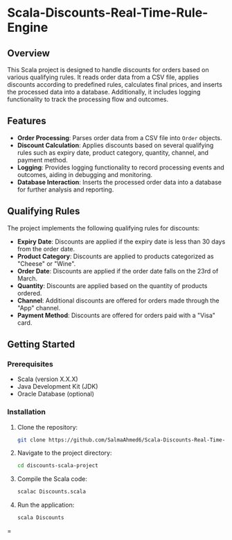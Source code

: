 # Scala-Discounts-Real-Time-Rule-Engine

## Overview

This Scala project is designed to handle discounts for orders based on various qualifying rules. It reads order data from a CSV file, applies discounts according to predefined rules, calculates final prices, and inserts the processed data into a database. Additionally, it includes logging functionality to track the processing flow and outcomes.

## Features

- **Order Processing**: Parses order data from a CSV file into `Order` objects.
- **Discount Calculation**: Applies discounts based on several qualifying rules such as expiry date, product category, quantity, channel, and payment method.
- **Logging**: Provides logging functionality to record processing events and outcomes, aiding in debugging and monitoring.
- **Database Interaction**: Inserts the processed order data into a database for further analysis and reporting.

## Qualifying Rules
The project implements the following qualifying rules for discounts:

- **Expiry Date**: Discounts are applied if the expiry date is less than 30 days from the order date.
- **Product Category**: Discounts are applied to products categorized as "Cheese" or "Wine".
- **Order Date**: Discounts are applied if the order date falls on the 23rd of March.
- **Quantity**: Discounts are applied based on the quantity of products ordered.
- **Channel**: Additional discounts are offered for orders made through the "App" channel.
- **Payment Method**: Discounts are offered for orders paid with a "Visa" card.
## Getting Started

### Prerequisites

- Scala (version X.X.X)
- Java Development Kit (JDK)
- Oracle Database (optional)

### Installation

1. Clone the repository:

    ```bash
    git clone https://github.com/SalmaAhmed6/Scala-Discounts-Real-Time-Rule-Engine
    ```

2. Navigate to the project directory:

    ```bash
    cd discounts-scala-project
    ```

3. Compile the Scala code:

    ```bash
    scalac Discounts.scala
    ```

4. Run the application:

    ```bash
    scala Discounts
    ```

=
